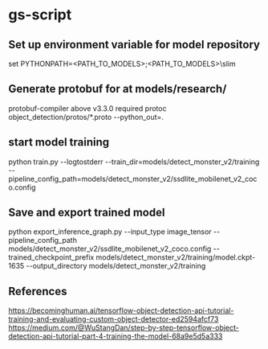 # gs-script

## Set up environment variable for model repository
set PYTHONPATH=<PATH_TO_MODELS>;<PATH_TO_MODELS>\slim

## Generate protobuf for at models/research/
protobuf-compiler above v3.3.0 required
protoc object_detection/protos/*.proto --python_out=.

## start model training
python train.py --logtostderr --train_dir=models/detect_monster_v2/training --pipeline_config_path=models/detect_monster_v2/ssdlite_mobilenet_v2_coco.config

## Save and export trained model
python export_inference_graph.py --input_type image_tensor --pipeline_config_path models/detect_monster_v2/ssdlite_mobilenet_v2_coco.config --trained_checkpoint_prefix models/detect_monster_v2/training/model.ckpt-1635 --output_directory models/detect_monster_v2/training

## References
https://becominghuman.ai/tensorflow-object-detection-api-tutorial-training-and-evaluating-custom-object-detector-ed2594afcf73
https://medium.com/@WuStangDan/step-by-step-tensorflow-object-detection-api-tutorial-part-4-training-the-model-68a9e5d5a333